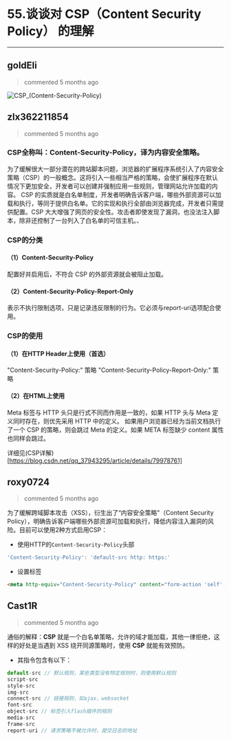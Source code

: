 
 # 55.谈谈对 CSP（Content Security Policy） 的理解 
  
 ***
## goldEli 
 > commented 5 months ago 

![CSP_(Content-Security-Policy)](https://user-images.githubusercontent.com/18217162/66795629-c3479980-ef37-11e9-8fc4-0e2cce611f38.png)

## zlx362211854 
 > commented 5 months ago 

### CSP全称叫：Content-Security-Policy，译为内容安全策略。
为了缓解很大一部分潜在的跨站脚本问题，浏览器的扩展程序系统引入了内容安全策略（CSP）的一般概念。这将引入一些相当严格的策略，会使扩展程序在默认情况下更加安全，开发者可以创建并强制应用一些规则，管理网站允许加载的内容。
CSP 的实质就是白名单制度，开发者明确告诉客户端，哪些外部资源可以加载和执行，等同于提供白名单。它的实现和执行全部由浏览器完成，开发者只需提供配置。CSP 大大增强了网页的安全性。攻击者即使发现了漏洞，也没法注入脚本，除非还控制了一台列入了白名单的可信主机。、

### CSP的分类
#### （1）Content-Security-Policy
配置好并启用后，不符合 CSP 的外部资源就会被阻止加载。
#### （2）Content-Security-Policy-Report-Only
表示不执行限制选项，只是记录违反限制的行为。它必须与report-uri选项配合使用。
### CSP的使用
#### （1）在HTTP Header上使用（首选）

"Content-Security-Policy:" 策略
"Content-Security-Policy-Report-Only:" 策略

#### （2）在HTML上使用

<meta http-equiv="content-security-policy" content="策略">
<meta http-equiv="content-security-policy-report-only" content="策略">
Meta 标签与 HTTP 头只是行式不同而作用是一致的，如果 HTTP 头与 Meta 定义同时存在，则优先采用 HTTP 中的定义。
如果用户浏览器已经为当前文档执行了一个 CSP 的策略，则会跳过 Meta 的定义。如果 META 标签缺少 content 属性也同样会跳过。

详细见(CSP详解)[https://blog.csdn.net/qq_37943295/article/details/79978761]

## roxy0724 
 > commented 5 months ago 

为了缓解跨域脚本攻击（XSS），衍生出了“内容安全策略"（Content Security Policy），明确告诉客户端哪些外部资源可加载和执行，降低内容注入漏洞的风险。目前可以使用2种方式启用CSP：

- 使用HTTP的`Content-Security-Policy`头部

```javascript
'Content-Security-Policy': 'default-src http: https:'

```

- 设置<meta>标签

```html
<meta http-equiv="Content-Security-Policy" content="form-action 'self';">

```
## Cast1R 
 > commented 5 months ago 

通俗的解释：**CSP** 就是一个白名单策略，允许的域才能加载，其他一律拒绝，这样的好处是当遇到 XSS 绕开同源策略时，使用 **CSP** 就能有效预防。

- 其指令包含有以下：

```javascript
default-src // 默认规则，某些类型没有特定规则时，则使用默认规则
script-src 
style-src 
img-src
connect-src // 链接规则，如ajax、websocket
font-src 
object-src // 标签引入flash插件的规则
media-src
frame-src 
report-uri // 请求策略不被允许时，提交日志的地址

```

